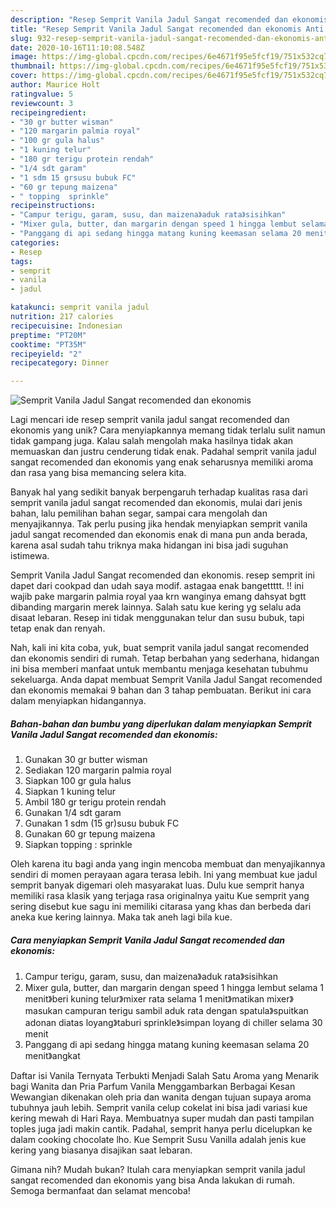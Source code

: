```yaml
---
description: "Resep Semprit Vanila Jadul Sangat recomended dan ekonomis Anti Gagal"
title: "Resep Semprit Vanila Jadul Sangat recomended dan ekonomis Anti Gagal"
slug: 932-resep-semprit-vanila-jadul-sangat-recomended-dan-ekonomis-anti-gagal
date: 2020-10-16T11:10:08.548Z
image: https://img-global.cpcdn.com/recipes/6e4671f95e5fcf19/751x532cq70/semprit-vanila-jadul-sangat-recomended-dan-ekonomis-foto-resep-utama.jpg
thumbnail: https://img-global.cpcdn.com/recipes/6e4671f95e5fcf19/751x532cq70/semprit-vanila-jadul-sangat-recomended-dan-ekonomis-foto-resep-utama.jpg
cover: https://img-global.cpcdn.com/recipes/6e4671f95e5fcf19/751x532cq70/semprit-vanila-jadul-sangat-recomended-dan-ekonomis-foto-resep-utama.jpg
author: Maurice Holt
ratingvalue: 5
reviewcount: 3
recipeingredient:
- "30 gr butter wisman"
- "120 margarin palmia royal"
- "100 gr gula halus"
- "1 kuning telur"
- "180 gr terigu protein rendah"
- "1/4 sdt garam"
- "1 sdm 15 grsusu bubuk FC"
- "60 gr tepung maizena"
- " topping  sprinkle"
recipeinstructions:
- "Campur terigu, garam, susu, dan maizena》aduk rata》sisihkan"
- "Mixer gula, butter, dan margarin dengan speed 1 hingga lembut selama 1 menit》beri kuning telur》mixer rata selama 1 menit》matikan mixer》masukan campuran terigu sambil aduk rata dengan spatula》spuitkan adonan diatas loyang》taburi sprinkle》simpan loyang di chiller selama 30 menit"
- "Panggang di api sedang hingga matang kuning keemasan selama 20 menit》angkat"
categories:
- Resep
tags:
- semprit
- vanila
- jadul

katakunci: semprit vanila jadul 
nutrition: 217 calories
recipecuisine: Indonesian
preptime: "PT20M"
cooktime: "PT35M"
recipeyield: "2"
recipecategory: Dinner

---
```



![Semprit Vanila Jadul Sangat recomended dan ekonomis](https://img-global.cpcdn.com/recipes/6e4671f95e5fcf19/751x532cq70/semprit-vanila-jadul-sangat-recomended-dan-ekonomis-foto-resep-utama.jpg)

Lagi mencari ide resep semprit vanila jadul sangat recomended dan ekonomis yang unik? Cara menyiapkannya memang tidak terlalu sulit namun tidak gampang juga. Kalau salah mengolah maka hasilnya tidak akan memuaskan dan justru cenderung tidak enak. Padahal semprit vanila jadul sangat recomended dan ekonomis yang enak seharusnya memiliki aroma dan rasa yang bisa memancing selera kita.

Banyak hal yang sedikit banyak berpengaruh terhadap kualitas rasa dari semprit vanila jadul sangat recomended dan ekonomis, mulai dari jenis bahan, lalu pemilihan bahan segar, sampai cara mengolah dan menyajikannya. Tak perlu pusing jika hendak menyiapkan semprit vanila jadul sangat recomended dan ekonomis enak di mana pun anda berada, karena asal sudah tahu triknya maka hidangan ini bisa jadi suguhan istimewa.

Semprit Vanila Jadul Sangat recomended dan ekonomis. resep semprit ini dapet dari cookpad dan udah saya modif. astagaa enak bangettttt. !! ini wajib pake margarin palmia royal yaa krn wanginya emang dahsyat bgtt dibanding margarin merek lainnya. Salah satu kue kering yg selalu ada disaat lebaran. Resep ini tidak menggunakan telur dan susu bubuk, tapi tetap enak dan renyah.


Nah, kali ini kita coba, yuk, buat semprit vanila jadul sangat recomended dan ekonomis sendiri di rumah. Tetap berbahan yang sederhana, hidangan ini bisa memberi manfaat untuk membantu menjaga kesehatan tubuhmu sekeluarga. Anda dapat membuat Semprit Vanila Jadul Sangat recomended dan ekonomis memakai 9 bahan dan 3 tahap pembuatan. Berikut ini cara dalam menyiapkan hidangannya.

<!--inarticleads1-->

##### Bahan-bahan dan bumbu yang diperlukan dalam menyiapkan Semprit Vanila Jadul Sangat recomended dan ekonomis:

1. Gunakan 30 gr butter wisman
1. Sediakan 120 margarin palmia royal
1. Siapkan 100 gr gula halus
1. Siapkan 1 kuning telur
1. Ambil 180 gr terigu protein rendah
1. Gunakan 1/4 sdt garam
1. Gunakan 1 sdm (15 gr)susu bubuk FC
1. Gunakan 60 gr tepung maizena
1. Siapkan  topping : sprinkle


Oleh karena itu bagi anda yang ingin mencoba membuat dan menyajikannya sendiri di momen perayaan agara terasa lebih. Ini yang membuat kue jadul semprit banyak digemari oleh masyarakat luas. Dulu kue semprit hanya memiliki rasa klasik yang terjaga rasa originalnya yaitu Kue semprit yang sering disebut kue sagu ini memiliki citarasa yang khas dan berbeda dari aneka kue kering lainnya. Maka tak aneh lagi bila kue. 

<!--inarticleads2-->

##### Cara menyiapkan Semprit Vanila Jadul Sangat recomended dan ekonomis:

1. Campur terigu, garam, susu, dan maizena》aduk rata》sisihkan
1. Mixer gula, butter, dan margarin dengan speed 1 hingga lembut selama 1 menit》beri kuning telur》mixer rata selama 1 menit》matikan mixer》masukan campuran terigu sambil aduk rata dengan spatula》spuitkan adonan diatas loyang》taburi sprinkle》simpan loyang di chiller selama 30 menit
1. Panggang di api sedang hingga matang kuning keemasan selama 20 menit》angkat


Daftar isi Vanila Ternyata Terbukti Menjadi Salah Satu Aroma yang Menarik bagi Wanita dan Pria Parfum Vanila Menggambarkan Berbagai Kesan Wewangian dikenakan oleh pria dan wanita dengan tujuan supaya aroma tubuhnya jauh lebih. Semprit vanila celup cokelat ini bisa jadi variasi kue kering mewah di Hari Raya. Membuatnya super mudah dan pasti tampilan toples juga jadi makin cantik. Padahal, semprit hanya perlu dicelupkan ke dalam cooking chocolate lho. Kue Semprit Susu Vanilla adalah jenis kue kering yang biasanya disajikan saat lebaran. 

Gimana nih? Mudah bukan? Itulah cara menyiapkan semprit vanila jadul sangat recomended dan ekonomis yang bisa Anda lakukan di rumah. Semoga bermanfaat dan selamat mencoba!
